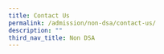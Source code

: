 ```yaml
---
title: Contact Us
permalink: /admission/non-dsa/contact-us/
description: ""
third_nav_title: Non DSA
---
```

